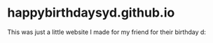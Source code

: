 # happybirthdaysyd.github.io

This was just a little website I made for my friend for their birthday d:
